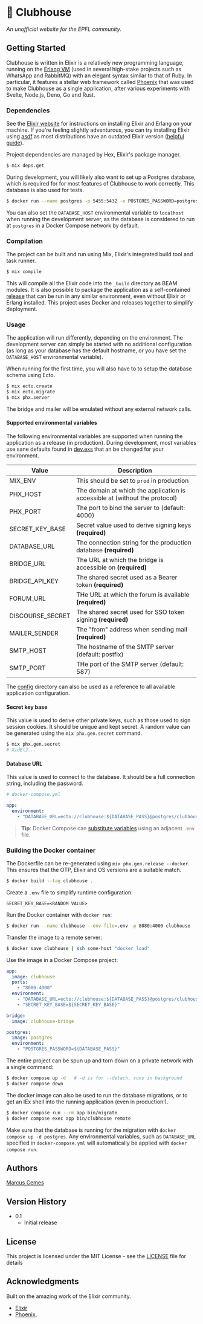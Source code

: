 # 🍻 Clubhouse

_An unofficial website for the EPFL community._

## Getting Started

Clubhouse is written in Elixir is a relatively new programming language, running
on the [Erlang VM](https://www.erlang.org/) (used in several high-stake projects
such as WhatsApp and RabbitMQ) with an elegant syntax similar to that of Ruby.
In particular, it features a stellar web framework called
[Phoenix](https://www.phoenixframework.org/) that was used to make Clubhouse as
a single application, after various experiments with Svelte, Node.js, Deno, Go
and Rust.

### Dependencies

See the [Elixir website](https://elixir-lang.org/) for instructions on
installing Elixir and Erlang on your machine. If you're feeling slightly
adventurous, you can try installing Elixir using [asdf](https://asdf-vm.com) as
most distributions have an outdated Elixir version
([helpful guide](https://thinkingelixir.com/install-elixir-using-asdf/)).

Project dependencies are managed by Hex, Elixir's package manager.

```sh
$ mix deps.get
```

During development, you will likely also want to set up a Postgres database,
which is required for for most features of Clubhouse to work correctly. This
database is also used for tests.

```sh
$ docker run --name postgres -p 5455:5432 -e POSTGRES_PASSWORD=postgres -d postgres
```

You can also set the `DATABASE_HOST` environmental variable to `localhost` when
running the development server, as the database is considered to run at
`postgres` in a Docker Compose network by default.

### Compilation

The project can be built and run using Mix, Elixir's integrated build tool and
task runner.

```sh
$ mix compile
```

This will compile all the Elixir code into the `_build` directory as BEAM
modules. It is also possible to package the application as a self-contained
[release](https://elixir-lang.org/getting-started/mix-otp/config-and-releases.html)
that can be run in any similar environment, even without Elixir or Erlang
installed. This project uses Docker and releases together to simplify
deployment.

### Usage

The application will run differently, depending on the environment. The
development server can simply be started with no additional configuration (as
long as your database has the default hostname, or you have set the
`DATABASE_HOST` environmental variable).

When running for the first time, you will also have to to setup the database
schema using Ecto.

```sh
$ mix ecto.create
$ mix ecto.migrate
$ mix phx.server
```

The bridge and mailer will be emulated without any external network calls.

#### Supported environmental variables

The following environmental variables are supported when running the application
as a release (in production). During development, most variables use sane
defaults found in [dev.exs](./config/dev.exs) that an be changed for your
environment.

| Value            | Description                                                                 |
| ---------------- | --------------------------------------------------------------------------- |
| MIX_ENV          | This should be set to `prod` in production                                  |
| PHX_HOST         | The domain at which the application is accessible at (without the protocol) |
| PHX_PORT         | The port to bind the server to (default: 4000)                              |
| SECRET_KEY_BASE  | Secret value used to derive signing keys **(required)**                     |
| DATABASE_URL     | The connection string for the production database **(required)**            |
| BRIDGE_URL       | The URL at which the bridge is accessible on **(required)**                 |
| BRIDGE_API_KEY   | The shared secret used as a Bearer token **(required)**                     |
| FORUM_URL        | THe URL at which the forum is available **(required)**                      |
| DISCOURSE_SECRET | The shared secret used for SSO token signing **(required)**                 |
| MAILER_SENDER    | The "from" address when sending mail **(required)**                         |
| SMTP_HOST        | The hostname of the SMTP server (default: postfix)                          |
| SMTP_PORT        | THe port of the SMTP server (default: 587)                                  |

The [config](./config) directory can also be used as a reference to all
available application configuration.

#### Secret key base

This value is used to derive other private keys, such as those used to sign
session cookies. It should be unique and kept secret. A random value can be
generated using the `mix phx.gen.secret` command.

```sh
$ mix phx.gen.secret
# XidElJ...
```

#### Database URL

This value is used to connect to the database. It should be a full connection
string, including the password.

```yaml
# docker-compose.yml

app:
  environment:
    - "DATABASE_URL=ecto://clubhouse:${DATABASE_PASS}@postgres/clubhouse"
```

> **Tip**: Docker Compose can
> [substitute variables](https://docs.docker.com/compose/environment-variables/)
> using an adjacent `.env` file.

### Building the Docker container

The Dockerfile can be re-generated using `mix phx.gen.release --docker`. This
ensures that the OTP, Elixir and OS versions are a suitable match.

```sh
$ docker build --tag clubhouse .
```

Create a `.env` file to simplify runtime configuration:

```text
SECRET_KEY_BASE=<RANDOM VALUE>
```

Run the Docker container with `docker run`:

```sh
$ docker run --name clubhouse --env-file=.env -p 8080:4000 clubhouse
```

Transfer the image to a remote server:

```sh
$ docker save clubhouse | ssh some-host "docker load"
```

Use the image in a Docker Compose project:

```yaml
app:
  image: clubhouse
  ports:
    - "8080:4000"
  environment:
    - "DATABASE_URL=ecto://clubhouse:${DATABASE_PASS}@postgres/clubhouse"
    - "SECRET_KEY_BASE=${SECRET_KEY_BASE}"

bridge:
  image: clubhouse-bridge

postgres:
  image: postgres
  environment:
    - "POSTGRES_PASSWORD=${DATABASE_PASS}"
```

The entire project can be spun up and torn down on a private network with a
single command:

```sh
$ docker compose up -d   # -d is for --detach, runs in background
$ docker compose down
```

The docker image can also be used to run the database migrations, or to get an
IEx shell into the running application (even in production!).

```sh
$ docker compose run --rm app bin/migrate
$ docker compose exec app bin/clubhouse remote
```

Make sure that the database is running for the migration with
`docker compose up -d postgres`. Any environmental variables, such as
`DATABASE_URL` specified in `docker-compose.yml` will automatically be applied
with `docker compose run`.

## Authors

[Marcus Cemes](https://github.com/MarcusCemes)

## Version History

- 0.1
  - Initial release

## License

This project is licensed under the MIT License - see the [LICENSE](./LICENSE)
file for details

## Acknowledgments

Built on the amazing work of the Elixir community.

- [Elixir](https://elixir-lang.org)
- [Phoenix](https://www.phoenixframework.org),
